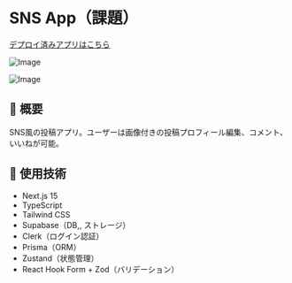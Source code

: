 # SNS App（課題）
[デプロイ済みアプリはこちら](https://new-sns-app-2.vercel.app/)

![Image](https://github.com/user-attachments/assets/87f6e09b-dfda-4cc6-b17e-f276ab6033b8)

![Image](https://github.com/user-attachments/assets/5c6cab7b-b22e-49aa-bbbd-ed19ce06ae15)

## 📄 概要
SNS風の投稿アプリ。ユーザーは画像付きの投稿プロフィール編集、コメント、いいねが可能。

## 🔧 使用技術
- Next.js 15
- TypeScript
- Tailwind CSS
- Supabase（DB,, ストレージ）
- Clerk（ログイン認証）
- Prisma（ORM）
- Zustand（状態管理）
- React Hook Form + Zod（バリデーション）
